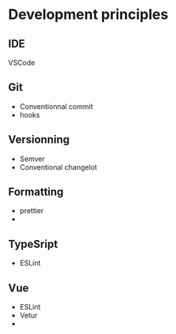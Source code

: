 # Development principles

## IDE

VSCode

## Git

- Conventionnal commit
- hooks

## Versionning

- Semver
- Conventional changelot

## Formatting

- prettier
-

## TypeSript

- ESLint

## Vue

- ESLint
- Vetur
-
